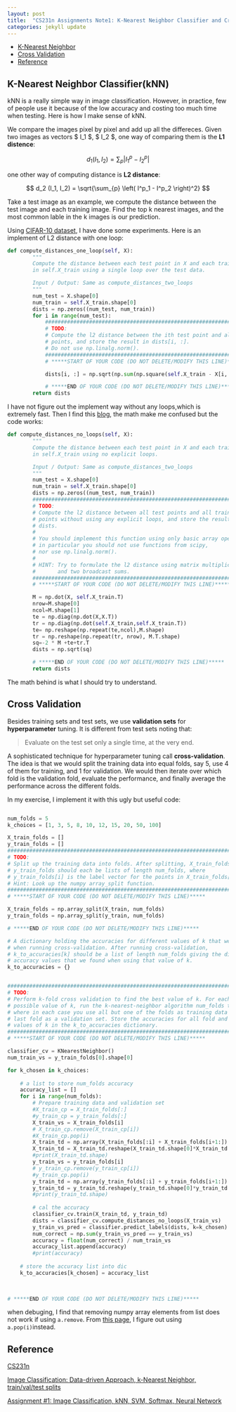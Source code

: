 ```yaml
---
layout: post
title:  "CS231n Assignments Note1: K-Nearest Neighbor Classifier and Cross Validation"
categories: jekyll update
---
```


- [K-Nearest Neighbor](#knn)
- [Cross Validation](#cv)
- [Reference](#rf)

<a name='knn'></a>

## K-Nearest Neighbor Classifier(kNN)

kNN is a really simple way in image classification. However, in practice, few of people use it because of the low accuracy and costing too much time when testing. Here is how I make sense of kNN.

We compare the images pixel by pixel and add up all the differeces. Given two images as vectors $ I_1 $, $ I_2 $, one way of comparing them is the **L1 distence**:

$$
d_1 (I_1, I_2) = \sum_{p} \left| I^p_1 - I^p_2 \right|
$$

one other way of computing distance is **L2 distance**:

$$
d_2 (I_1, I_2) = \sqrt{\sum_{p} \left( I^p_1 - I^p_2 \right)^2}
$$

Take a test image as an example, we compute the distance between the test image and each training image. Find the top k nearest images, and the most common lable in the k images is our prediction.

Using <a href="http://www.cs.toronto.edu/~kriz/cifar.html">CIFAR-10 dataset</a>, I have done some experiments. Here is  an implement of L2 distance with one loop:

```python
def compute_distances_one_loop(self, X):
        """
        Compute the distance between each test point in X and each training point
        in self.X_train using a single loop over the test data.

        Input / Output: Same as compute_distances_two_loops
        """
        num_test = X.shape[0]
        num_train = self.X_train.shape[0]
        dists = np.zeros((num_test, num_train))
        for i in range(num_test):
            #######################################################################
            # TODO:                                                               #
            # Compute the l2 distance between the ith test point and all training #
            # points, and store the result in dists[i, :].                        #
            # Do not use np.linalg.norm().                                        #
            #######################################################################
            # *****START OF YOUR CODE (DO NOT DELETE/MODIFY THIS LINE)*****

            dists[i, :] = np.sqrt(np.sum(np.square(self.X_train - X[i,:]) ,axis=1))

            # *****END OF YOUR CODE (DO NOT DELETE/MODIFY THIS LINE)*****
        return dists
```

I have not figure out the implement way without any loops,which is extremely fast. Then I find this [blog](https://www.cnblogs.com/GeekDanny/p/10179251.html), the math make me confused but the code works:

```python
def compute_distances_no_loops(self, X):
        """
        Compute the distance between each test point in X and each training point
        in self.X_train using no explicit loops.

        Input / Output: Same as compute_distances_two_loops
        """
        num_test = X.shape[0]
        num_train = self.X_train.shape[0]
        dists = np.zeros((num_test, num_train))
        #########################################################################
        # TODO:                                                                 #
        # Compute the l2 distance between all test points and all training      #
        # points without using any explicit loops, and store the result in      #
        # dists.                                                                #
        #                                                                       #
        # You should implement this function using only basic array operations; #
        # in particular you should not use functions from scipy,                #
        # nor use np.linalg.norm().                                             #
        #                                                                       #
        # HINT: Try to formulate the l2 distance using matrix multiplication    #
        #       and two broadcast sums.                                         #
        #########################################################################
        # *****START OF YOUR CODE (DO NOT DELETE/MODIFY THIS LINE)*****

        M = np.dot(X, self.X_train.T)
        nrow=M.shape[0]
        ncol=M.shape[1]
        te = np.diag(np.dot(X,X.T))
        tr = np.diag(np.dot(self.X_train,self.X_train.T))
        te= np.reshape(np.repeat(te,ncol),M.shape)
        tr = np.reshape(np.repeat(tr, nrow), M.T.shape)
        sq=-2 * M +te+tr.T
        dists = np.sqrt(sq)

        # *****END OF YOUR CODE (DO NOT DELETE/MODIFY THIS LINE)*****
        return dists
```

The math behind is what I should try to understand.

<a name='cv'></a>

## Cross Validation

Besides training sets and test sets, we use **validation sets** for **hyperparameter** tuning. It is different from test sets noting that:

> Evaluate on the test set only a single time, at the very end.

A sophisticated technique for hyperparameter tuning call **cross-validation**. The idea is that we would split the training data into equal folds, say 5, use 4 of them for training, and 1 for validation. We would then iterate over which fold is the validation fold, evaluate the performance, and finally average the performance across the different folds.

In my exercise, I implement it with this ugly but useful code:

```python

num_folds = 5
k_choices = [1, 3, 5, 8, 10, 12, 15, 20, 50, 100]

X_train_folds = []
y_train_folds = []
################################################################################
# TODO:                                                                        #
# Split up the training data into folds. After splitting, X_train_folds and    #
# y_train_folds should each be lists of length num_folds, where                #
# y_train_folds[i] is the label vector for the points in X_train_folds[i].     #
# Hint: Look up the numpy array_split function.                                #
################################################################################
# *****START OF YOUR CODE (DO NOT DELETE/MODIFY THIS LINE)*****

X_train_folds = np.array_split(X_train, num_folds)
y_train_folds = np.array_split(y_train, num_folds)

# *****END OF YOUR CODE (DO NOT DELETE/MODIFY THIS LINE)*****

# A dictionary holding the accuracies for different values of k that we find
# when running cross-validation. After running cross-validation,
# k_to_accuracies[k] should be a list of length num_folds giving the different
# accuracy values that we found when using that value of k.
k_to_accuracies = {}


################################################################################
# TODO:                                                                        #
# Perform k-fold cross validation to find the best value of k. For each        #
# possible value of k, run the k-nearest-neighbor algorithm num_folds times,   #
# where in each case you use all but one of the folds as training data and the #
# last fold as a validation set. Store the accuracies for all fold and all     #
# values of k in the k_to_accuracies dictionary.                               #
################################################################################
# *****START OF YOUR CODE (DO NOT DELETE/MODIFY THIS LINE)*****

classifier_cv = KNearestNeighbor()
num_train_vs = y_train_folds[0].shape[0]

for k_chosen in k_choices:
    
    # a list to store num_folds accuracy
    accuracy_list = []
    for i in range(num_folds):
        # Prepare training data and validation set
        #X_train_cp = X_train_folds[:]
        #y_train_cp = y_train_folds[:]
        X_train_vs = X_train_folds[i]
        # X_train_cp.remove(X_train_cp[i])
        #X_train_cp.pop(i)
        X_train_td = np.array(X_train_folds[:i] + X_train_folds[i+1:])
        X_train_td = X_train_td.reshape(X_train_td.shape[0]*X_train_td.shape[1], X_train_td.shape[2])
        #print(X_train_td.shape)
        y_train_vs = y_train_folds[i]
        # y_train_cp.remove(y_train_cp[i])
        #y_train_cp.pop(i)
        y_train_td = np.array(y_train_folds[:i] + y_train_folds[i+1:])
        y_train_td = y_train_td.reshape(y_train_td.shape[0]*y_train_td.shape[1],)# y_train_td.shape[2])
        #print(y_train_td.shape)
        
        # cal the accuracy
        classifier_cv.train(X_train_td, y_train_td)
        dists = classifier_cv.compute_distances_no_loops(X_train_vs)
        y_train_vs_pred = classifier.predict_labels(dists, k=k_chosen)
        num_correct = np.sum(y_train_vs_pred == y_train_vs)
        accuracy = float(num_correct) / num_train_vs
        accuracy_list.append(accuracy)
        #print(accuracy)
        
    # store the accuracy list into dic
    k_to_accuracies[k_chosen] = accuracy_list
        
    

# *****END OF YOUR CODE (DO NOT DELETE/MODIFY THIS LINE)*****
```
when debuging, I find that removing numpy array elements from list does not work if using `a.remove`. From [this page](https://stackoverflow.com/questions/3157374/how-do-you-remove-a-numpy-array-from-a-list-of-numpy-arrays), I figure out using `a.pop(i)`instead.

<a name='rf'></a>

## Reference

[CS231n](http://cs231n.stanford.edu/)

[Image Classification: Data-driven Approach, k-Nearest Neighbor, train/val/test splits](http://cs231n.github.io/classification/)

[Assignment #1: Image Classification, kNN, SVM, Softmax, Neural Network](http://cs231n.github.io/assignments2019/assignment1/)
